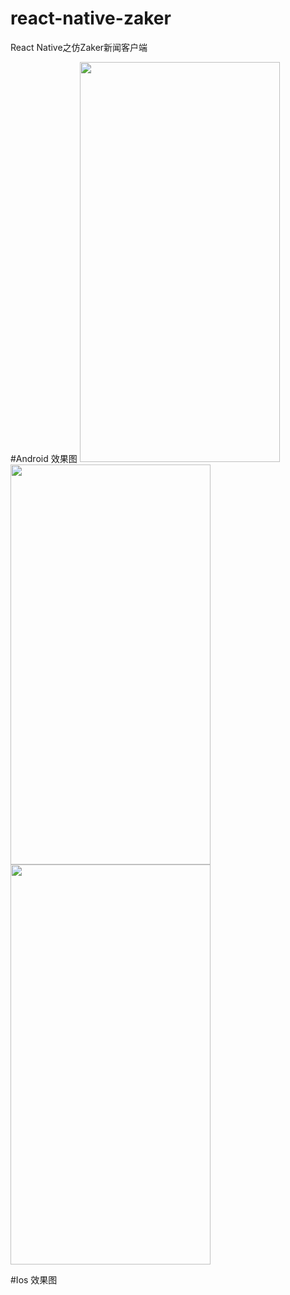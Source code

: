 # react-native-zaker
React Native之仿Zaker新闻客户端


#Android
效果图
<img src="https://github.com/jjhappyforever/react-native-zaker/blob/master/screenshots/zaker_1.png" width="320" height="640">
<img src="https://github.com/jjhappyforever/react-native-zaker/blob/master/screenshots/zaker_2.png" width="320" height="640">
<img src="https://github.com/jjhappyforever/react-native-zaker/blob/master/screenshots/zaker_3.png" width="320" height="640">
<br>

#Ios
效果图


